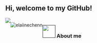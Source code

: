 ## Hi, welcome to my GitHub!
<div style="display: flex;">
    <img src="[https://raw.githubusercontent.com/scraly/gophers/main/jurassic-park.png](https://media.giphy.com/media/860eskGXlPF6DIvs9v/giphy.gif?cid=ecf05e47e88u2s8n4vvnwgao7eyqs7h4ne1g9y8vs5ml648w&ep=v1_gifs_search&rid=giphy.gif&ct=s)">
  
<!-- ![](https://visitor-badge.glitch.me/badge?page_id=elaiinechenn) /> -->
<p align="left"> <img src="https://komarev.com/ghpvc/?username=elaiinechenn&label=Profile%20views&color=blueviolet&style=for-the-badge" alt="elaiinechenn" /> </p>

### <a href=""><img src="https://media.giphy.com/media/VgCDAzcKvsR6OM0uWg/giphy.gif" width="40"></a> About me 



<!--
**elaiinechenn/elaiinechenn** is a ✨ _special_ ✨ repository because its `README.md` (this file) appears on your GitHub profile.

Here are some ideas to get you started:

- 🔭 I’m currently working on ...
- 🌱 I’m currently learning ...
- 👯 I’m looking to collaborate on ...
- 🤔 I’m looking for help with ...
- 💬 Ask me about ...
- 📫 How to reach me: ...
- 😄 Pronouns: ...
- ⚡ Fun fact: ...
-->
